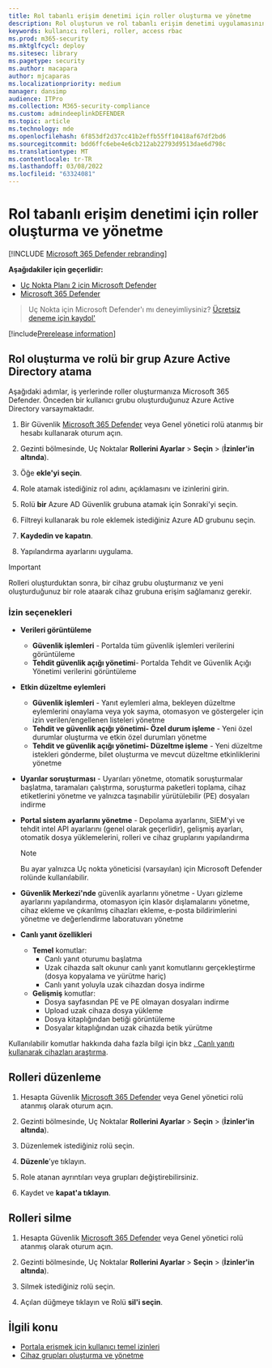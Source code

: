 ```yaml
---
title: Rol tabanlı erişim denetimi için roller oluşturma ve yönetme
description: Rol oluşturun ve rol tabanlı erişim denetimi uygulamasının bir parçası olarak bu role atanan izinleri Microsoft 365 Defender
keywords: kullanıcı rolleri, roller, access rbac
ms.prod: m365-security
ms.mktglfcycl: deploy
ms.sitesec: library
ms.pagetype: security
ms.author: macapara
author: mjcaparas
ms.localizationpriority: medium
manager: dansimp
audience: ITPro
ms.collection: M365-security-compliance
ms.custom: admindeeplinkDEFENDER
ms.topic: article
ms.technology: mde
ms.openlocfilehash: 6f853df2d37cc41b2effb55ff10418af67df2bd6
ms.sourcegitcommit: bdd6ffc6ebe4e6cb212ab22793d9513dae6d798c
ms.translationtype: MT
ms.contentlocale: tr-TR
ms.lasthandoff: 03/08/2022
ms.locfileid: "63324081"
---
```

# <a name="create-and-manage-roles-for-role-based-access-control"></a>Rol tabanlı erişim denetimi için roller oluşturma ve yönetme

[!INCLUDE [Microsoft 365 Defender rebranding](../../includes/microsoft-defender.md)]

**Aşağıdakiler için geçerlidir:**

- [Uç Nokta Planı 2 için Microsoft Defender](https://go.microsoft.com/fwlink/?linkid=2154037)
- [Microsoft 365 Defender](https://go.microsoft.com/fwlink/?linkid=2118804)

> Uç Nokta için Microsoft Defender'ı mı deneyimliysiniz? [Ücretsiz deneme için kaydol'](https://signup.microsoft.com/create-account/signup?products=7f379fee-c4f9-4278-b0a1-e4c8c2fcdf7e&ru=https://aka.ms/MDEp2OpenTrial?ocid=docs-wdatp-roles-abovefoldlink)

[!include[Prerelease information](../../includes/prerelease.md)]

## <a name="create-roles-and-assign-the-role-to-an-azure-active-directory-group"></a>Rol oluşturma ve rolü bir grup Azure Active Directory atama

Aşağıdaki adımlar, iş yerlerinde roller oluşturmanıza Microsoft 365 Defender. Önceden bir kullanıcı grubu oluşturduğunuz Azure Active Directory varsaymaktadır.

1. Bir Güvenlik <a href="https://go.microsoft.com/fwlink/p/?linkid=2077139" target="_blank">Microsoft 365 Defender</a> veya Genel yönetici rolü atanmış bir hesabı kullanarak oturum açın.

2. Gezinti bölmesinde, Uç Noktalar **Rollerini Ayarlar** \> **Seçin** \> (**İzinler'in altında**).

3. Öğe **ekle'yi seçin**.

4. Role atamak istediğiniz rol adını, açıklamasını ve izinlerini girin.

5. Rolü **bir** Azure AD Güvenlik grubuna atamak için Sonraki'yi seçin.

6. Filtreyi kullanarak bu role eklemek istediğiniz Azure AD grubunu seçin.

7. **Kaydedin ve kapatın**.

8. Yapılandırma ayarlarını uygulama.

> [!IMPORTANT]
> Rolleri oluşturduktan sonra, bir cihaz grubu oluşturmanız ve yeni oluşturduğunuz bir role ataarak cihaz grubuna erişim sağlamanız gerekir.

### <a name="permission-options"></a>İzin seçenekleri

- **Verileri görüntüleme**
  - **Güvenlik işlemleri** - Portalda tüm güvenlik işlemleri verilerini görüntüleme
  - **Tehdit güvenlik açığı yönetimi**- Portalda Tehdit ve Güvenlik Açığı Yönetimi verilerini görüntüleme

- **Etkin düzeltme eylemleri**
  - **Güvenlik işlemleri** - Yanıt eylemleri alma, bekleyen düzeltme eylemlerini onaylama veya yok sayma, otomasyon ve göstergeler için izin verilen/engellenen listeleri yönetme
  - **Tehdit ve güvenlik açığı yönetimi- Özel durum işleme** - Yeni özel durumlar oluşturma ve etkin özel durumları yönetme
  - **Tehdit ve güvenlik açığı yönetimi- Düzeltme işleme** - Yeni düzeltme istekleri gönderme, bilet oluşturma ve mevcut düzeltme etkinliklerini yönetme

- **Uyarılar soruşturması** - Uyarıları yönetme, otomatik soruşturmalar başlatma, taramaları çalıştırma, soruşturma paketleri toplama, cihaz etiketlerini yönetme ve yalnızca taşınabilir yürütülebilir (PE) dosyaları indirme

- **Portal sistem ayarlarını yönetme** - Depolama ayarlarını, SIEM'yi ve tehdit intel API ayarlarını (genel olarak geçerlidir), gelişmiş ayarları, otomatik dosya yüklemelerini, rolleri ve cihaz gruplarını yapılandırma

    > [!NOTE]
    > Bu ayar yalnızca Uç nokta yöneticisi (varsayılan) için Microsoft Defender rolünde kullanılabilir.

- **Güvenlik Merkezi'nde** güvenlik ayarlarını yönetme - Uyarı gizleme ayarlarını yapılandırma, otomasyon için klasör dışlamalarını yönetme, cihaz ekleme ve çıkarılmış cihazları ekleme, e-posta bildirimlerini yönetme ve değerlendirme laboratuvarı yönetme

- **Canlı yanıt özellikleri**
  - **Temel** komutlar:
    - Canlı yanıt oturumu başlatma
    - Uzak cihazda salt okunur canlı yanıt komutlarını gerçekleştirme (dosya kopyalama ve yürütme hariç)
    - Canlı yanıt yoluyla uzak cihazdan dosya indirme
  - **Gelişmiş** komutlar:
    - Dosya sayfasından PE ve PE olmayan dosyaları indirme
    - Upload uzak cihaza dosya yükleme
    - Dosya kitaplığından betiği görüntüleme
    - Dosyalar kitaplığından uzak cihazda betik yürütme

Kullanılabilir komutlar hakkında daha fazla bilgi için bkz [. Canlı yanıtı kullanarak cihazları araştırma](live-response.md).

## <a name="edit-roles"></a>Rolleri düzenleme

1. Hesapta Güvenlik <a href="https://go.microsoft.com/fwlink/p/?linkid=2077139" target="_blank">Microsoft 365 Defender</a> veya Genel yönetici rolü atanmış olarak oturum açın.

2. Gezinti bölmesinde, Uç Noktalar **Rollerini Ayarlar** \> **Seçin** \> (**İzinler'in altında**).

3. Düzenlemek istediğiniz rolü seçin.

4. **Düzenle**’ye tıklayın.

5. Role atanan ayrıntıları veya grupları değiştirebilirsiniz.

6. Kaydet ve **kapat'a tıklayın**.

## <a name="delete-roles"></a>Rolleri silme

1. Hesapta Güvenlik <a href="https://go.microsoft.com/fwlink/p/?linkid=2077139" target="_blank">Microsoft 365 Defender</a> veya Genel yönetici rolü atanmış olarak oturum açın.

2. Gezinti bölmesinde, Uç Noktalar **Rollerini Ayarlar** \> **Seçin** \> (**İzinler'in altında**).

3. Silmek istediğiniz rolü seçin.

4. Açılan düğmeye tıklayın ve Rolü **sil'i seçin**.

## <a name="related-topic"></a>İlgili konu

- [Portala erişmek için kullanıcı temel izinleri](basic-permissions.md)
- [Cihaz grupları oluşturma ve yönetme](machine-groups.md)
